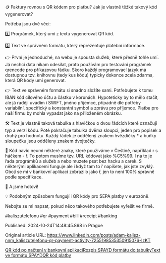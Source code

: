 🪙 Faktury rovnou s QR kódem pro platbu? Jak je vlastně těžké takový kód vygenerovat?


Potřeba jsou dvě věci:

1️⃣ Prográmek, který umí z textu vygenerovat QR kód.

2️⃣ Text ve správném formátu, který reprezentuje platební informace.


👉 První je jednoduché, na webu je spousta služeb, které přesně tohle umí. Já nechci data nikam odesílat, proto používám pro testování prográmek qrencode pro příkazovou řádku. Skoro každý programovací jazyk má dostupnou tzv. knihovnu (tedy kus kódu) typicky dokonce zcela zdarma, která QR kódy umí generovat.


👉 Text ve správném formátu si snadno složíte sami. Potřebujete k tomu IBAN kód cílového účtu a částku v korunách. Hypoteticky by to mělo stačit, ale já raději uvádím i SWIFT, jméno příjemce, případně dle potřeby variabilní, specifický a konstantní symbol a zprávu pro příjemce. Platba pro naší firmu by mohla vypadat jako na přiloženém obrázku.


🛠️ Text je vlastně taková tabulka s hlavičkou o dvou řádcích které označují typ a verzi kódu. Poté pokračuje tabulka dvěma sloupci, jeden pro popisek a druhý pro hodnotu. Každý řádek je oddělený znakem hvězdičky * a buňky sloupečku jsou odděleny znakem dvojtečky.


😤 Kód navíc neumí některé znaky, které používáme v Češtině, například r s háčkem - ř. To potom musíme tzv. URL kódovat jako %C5%99. I na to je řada prográmků a služeb a nebo muzete psat bez hacku a carek. S některými aplikacemi funguje ale i když tam to ř napíšete, jak jste zvyklý. Obojí se mi v bankovní aplikaci zobrazilo jako ř, jen to není 100% správně podle specifikace.


🎉 A jsme hotoví!


💡 Podobným způsobem fungují i QR kódy pro SEPA platby v eurozóně.


Nebojte se mi napsat, pokud něco takového potřebujete vyřešit ve firmě.


#kaliszutelefonu #qr #payment #bill #receipt #banking


Published: 2024-10-24T14:48:45.898 in Prague

Original article URL: https://www.linkedin.com/posts/adam-kalisz-nnm_kaliszutelefonu-qr-payment-activity-7255198535350915076-IzKT

[QR kód po načtení v bankovní aplikaci](./media/priklad-qr-code-banka.jpg)[Rozpis SPAYD formátu do tabulky](./media/priklad-qr-code-spayd-table.png)[Text ve formátu SPAYD](./media/priklad-qr-platba-spayd.png)[QR kód platby](./media/priklad-qr-code.png)